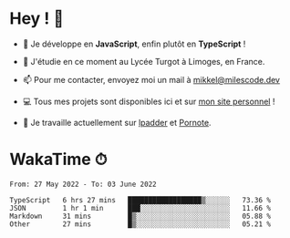 # Hey ! 🌃

- 🔭 Je développe en **JavaScript**, enfin plutôt en **TypeScript** !

- 🌱 J'étudie en ce moment au Lycée Turgot à Limoges, en France.

- 📫 Pour me contacter, envoyez moi un mail à <a href="mailto:mikkel@milescode.dev">mikkel@milescode.dev</a>

- 💻 Tous mes projets sont disponibles ici et sur <a href="https://www.vexcited.ml">mon site personnel</a> !

- 👀 Je travaille actuellement sur [lpadder](https://github.com/Vexcited/lpadder) et [Pornote](https://github.com/Vexcited/Pornote).

# WakaTime ⏱

<!--START_SECTION:waka-->

```text
From: 27 May 2022 - To: 03 June 2022

TypeScript   6 hrs 27 mins   ██████████████████▒░░░░░░   73.36 %
JSON         1 hr 1 min      ███░░░░░░░░░░░░░░░░░░░░░░   11.66 %
Markdown     31 mins         █▒░░░░░░░░░░░░░░░░░░░░░░░   05.88 %
Other        27 mins         █▒░░░░░░░░░░░░░░░░░░░░░░░   05.21 %
```

<!--END_SECTION:waka-->
